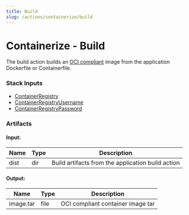 ```yaml
---
title: Build
slug: /actions/containerize/build
---
```


# Containerize - Build

The build action builds an [OCI compliant](https://opencontainers.org/) image from the application Dockerfile or Containerfile.

<!-- ### Build Artifact

The containerize action takes a build input artifact. The build artifact contains the built application assets. 

The Dockerfile must define a [build argument](https://docs.docker.com/build/guide/build-args/) named `app_dist`. The Copy directive should reference the build argument in the Dockerfile in order to allow flexibility between the TruStacks action plan and alternative container builds.

Example Dockerfile:

```dockerfile
FROM nginx:stable-alpine
ARG app_dist
COPY $app_dist/build /usr/share/nginx/html
COPY nginx.conf /etc/nginx/conf.d/default.conf
CMD ["nginx", "-g", "daemon off;"]
``` -->

### Stack Inputs

- [ContainerRegistry](/inputs/container#fields)
- [ContainerRegistryUsername](/inputs/container#fields)
- [ContainerRegistryPassword](/inputs/container#fields)

### Artifacts

#### Input:

|Name|Type|Description|
|-|-|-|
|dist|dir|Build artifacts from the application build action|

#### Output:

|Name|Type|Description|
|-|-|-|
|image.tar|file|OCI compliant container image tar|
